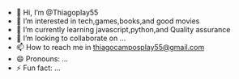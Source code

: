 - 👋 Hi, I’m @Thiagoplay55
- 👀 I’m interested in tech,games,books,and good movies
- 🌱 I’m currently learning javascript,python,and Quality assurance
- 💞️ I’m looking to collaborate on ...
- 📫 How to reach me in thiagocamposplay55@gmail.com
- 😄 Pronouns: ...
- ⚡ Fun fact: ...

<!---
Thiagoplay55/Thiagoplay55 is a ✨ special ✨ repository because its `README.md` (this file) appears on your GitHub profile.
You can click the Preview link to take a look at your changes.
--->
